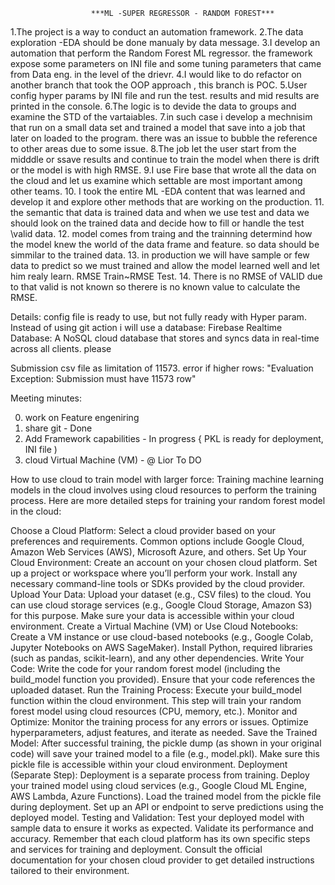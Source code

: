                       ***ML -SUPER REGRESSOR - RANDOM FOREST***

1.The project is a way to conduct an automation framework.
2.The data exploration -EDA should be done manualy by data message.
3.I develop an automation that perform the Random Forest ML regressor. the framework expose some parameters on INI file and some tuning parameters that came from Data eng. in the level of the drievr.
4.I would like to do refactor on another branch that took the OOP approach , this branch is POC.
5.User config hyper params by INI file and run the test. results and mid results are printed in the console.
6.The logic is to devide the data to groups and examine the STD of the vartaiables.
7.in such case i develop a mechnisim that run on a small data set and trained a model that save into a job that later on loaded to the program. there was an issue to bubble the reference to other areas  due to some issue.
8.The job let the user start from the midddle or ssave results and continue to train the model when there is drift or the model is with high RMSE.
9.I use Fire base that wrote all the data on the cloud and let us examine which settable are most important among other teams.
10. I took the entire ML -EDA content  that was learned and develop it and explore other methods that are working on the production.
11. the semantic that data  is trained data and when we use test and data we should look on the trained data and decide how to fill or handle the test \valid data.
12. model comes from traing and the trainning determind how the model knew the world of the data frame and feature. so data should be simmilar to the trained data.
13. in production we will have sample or few data to predict so we must trained and allow the model learned well and let him realy learn. RMSE Train~RMSE Test. 
14. There is no RMSE of VALID due to that valid  is not known so therere is no known value to calculate the RMSE.


Details:
config file is ready to use, but not fully ready with Hyper param.
Instead of using git action i will use a database: Firebase Realtime Database: A NoSQL cloud database that stores and syncs data in real-time across all clients.
please 

Submission csv file as limitation  of 11573. error if higher rows: "Evaluation Exception: Submission must have 11573 row"

Meeting minutes: 

0. work on Feature engeniring 
1. share git - Done 
2. Add Framework capabilities - In progress { PKL is ready for deployment, INI file )
3. cloud Virtual Machine (VM)  - @ Lior To DO




How to use cloud to train  model with larger force:
Training machine learning models in the cloud involves using cloud resources to perform the training process. Here are more detailed steps for training your random forest model in the cloud:

Choose a Cloud Platform: Select a cloud provider based on your preferences and requirements. Common options include Google Cloud, Amazon Web Services (AWS), Microsoft Azure, and others.
Set Up Your Cloud Environment:
Create an account on your chosen cloud platform.
Set up a project or workspace where you’ll perform your work.
Install any necessary command-line tools or SDKs provided by the cloud provider.
Upload Your Data:
Upload your dataset (e.g., CSV files) to the cloud. You can use cloud storage services (e.g., Google Cloud Storage, Amazon S3) for this purpose.
Make sure your data is accessible within your cloud environment.
Create a Virtual Machine (VM) or Use Cloud Notebooks:
Create a VM instance or use cloud-based notebooks (e.g., Google Colab, Jupyter Notebooks on AWS SageMaker).
Install Python, required libraries (such as pandas, scikit-learn), and any other dependencies.
Write Your Code:
Write the code for your random forest model (including the build_model function you provided).
Ensure that your code references the uploaded dataset.
Run the Training Process:
Execute your build_model function within the cloud environment.
This step will train your random forest model using cloud resources (CPU, memory, etc.).
Monitor and Optimize:
Monitor the training process for any errors or issues.
Optimize hyperparameters, adjust features, and iterate as needed.
Save the Trained Model:
After successful training, the pickle dump (as shown in your original code) will save your trained model to a file (e.g., model.pkl).
Make sure this pickle file is accessible within your cloud environment.
Deployment (Separate Step):
Deployment is a separate process from training.
Deploy your trained model using cloud services (e.g., Google Cloud ML Engine, AWS Lambda, Azure Functions).
Load the trained model from the pickle file during deployment.
Set up an API or endpoint to serve predictions using the deployed model.
Testing and Validation:
Test your deployed model with sample data to ensure it works as expected.
Validate its performance and accuracy.
Remember that each cloud platform has its own specific steps and services for training and deployment. Consult the official documentation for your chosen cloud provider to get detailed instructions tailored to their environment.
